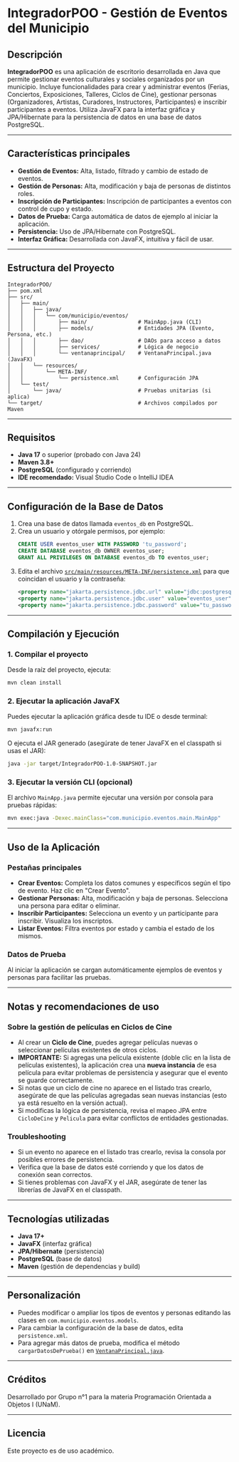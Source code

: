 # IntegradorPOO - Gestión de Eventos del Municipio

## Descripción

**IntegradorPOO** es una aplicación de escritorio desarrollada en Java que permite gestionar eventos culturales y sociales organizados por un municipio. Incluye funcionalidades para crear y administrar eventos (Ferias, Conciertos, Exposiciones, Talleres, Ciclos de Cine), gestionar personas (Organizadores, Artistas, Curadores, Instructores, Participantes) e inscribir participantes a eventos. Utiliza JavaFX para la interfaz gráfica y JPA/Hibernate para la persistencia de datos en una base de datos PostgreSQL.

---

## Características principales

- **Gestión de Eventos:** Alta, listado, filtrado y cambio de estado de eventos.
- **Gestión de Personas:** Alta, modificación y baja de personas de distintos roles.
- **Inscripción de Participantes:** Inscripción de participantes a eventos con control de cupo y estado.
- **Datos de Prueba:** Carga automática de datos de ejemplo al iniciar la aplicación.
- **Persistencia:** Uso de JPA/Hibernate con PostgreSQL.
- **Interfaz Gráfica:** Desarrollada con JavaFX, intuitiva y fácil de usar.

---

## Estructura del Proyecto

```
IntegradorPOO/
├── pom.xml
├── src/
│   ├── main/
│   │   ├── java/
│   │   │   └── com/municipio/eventos/
│   │   │       ├── main/                # MainApp.java (CLI)
│   │   │       ├── models/              # Entidades JPA (Evento, Persona, etc.)
│   │   │       ├── dao/                 # DAOs para acceso a datos
│   │   │       ├── services/            # Lógica de negocio
│   │   │       └── ventanaprincipal/    # VentanaPrincipal.java (JavaFX)
│   │   └── resources/
│   │       └── META-INF/
│   │           └── persistence.xml      # Configuración JPA
│   └── test/
│       └── java/                        # Pruebas unitarias (si aplica)
└── target/                              # Archivos compilados por Maven
```

---

## Requisitos

- **Java 17** o superior (probado con Java 24)
- **Maven 3.8+**
- **PostgreSQL** (configurado y corriendo)
- **IDE recomendado:** Visual Studio Code o IntelliJ IDEA

---

## Configuración de la Base de Datos

1. Crea una base de datos llamada `eventos_db` en PostgreSQL.
2. Crea un usuario y otórgale permisos, por ejemplo:
   ```sql
   CREATE USER eventos_user WITH PASSWORD 'tu_password';
   CREATE DATABASE eventos_db OWNER eventos_user;
   GRANT ALL PRIVILEGES ON DATABASE eventos_db TO eventos_user;
   ```
3. Edita el archivo [`src/main/resources/META-INF/persistence.xml`](src/main/resources/META-INF/persistence.xml) para que coincidan el usuario y la contraseña:
   ```xml
   <property name="jakarta.persistence.jdbc.url" value="jdbc:postgresql://localhost:5432/eventos_db" />
   <property name="jakarta.persistence.jdbc.user" value="eventos_user" />
   <property name="jakarta.persistence.jdbc.password" value="tu_password" />
   ```

---

## Compilación y Ejecución

### 1. Compilar el proyecto

Desde la raíz del proyecto, ejecuta:

```sh
mvn clean install
```

### 2. Ejecutar la aplicación JavaFX

Puedes ejecutar la aplicación gráfica desde tu IDE o desde terminal:

```sh
mvn javafx:run
```
O ejecuta el JAR generado (asegúrate de tener JavaFX en el classpath si usas el JAR):

```sh
java -jar target/IntegradorPOO-1.0-SNAPSHOT.jar
```

### 3. Ejecutar la versión CLI (opcional)

El archivo `MainApp.java` permite ejecutar una versión por consola para pruebas rápidas:

```sh
mvn exec:java -Dexec.mainClass="com.municipio.eventos.main.MainApp"
```

---

## Uso de la Aplicación

### Pestañas principales

- **Crear Eventos:** Completa los datos comunes y específicos según el tipo de evento. Haz clic en "Crear Evento".
- **Gestionar Personas:** Alta, modificación y baja de personas. Selecciona una persona para editar o eliminar.
- **Inscribir Participantes:** Selecciona un evento y un participante para inscribir. Visualiza los inscriptos.
- **Listar Eventos:** Filtra eventos por estado y cambia el estado de los mismos.

### Datos de Prueba

Al iniciar la aplicación se cargan automáticamente ejemplos de eventos y personas para facilitar las pruebas.

---

## Notas y recomendaciones de uso

### Sobre la gestión de películas en Ciclos de Cine

- Al crear un **Ciclo de Cine**, puedes agregar películas nuevas o seleccionar películas existentes de otros ciclos.
- **IMPORTANTE:** Si agregas una película existente (doble clic en la lista de películas existentes), la aplicación crea una **nueva instancia** de esa película para evitar problemas de persistencia y asegurar que el evento se guarde correctamente.
- Si notas que un ciclo de cine no aparece en el listado tras crearlo, asegúrate de que las películas agregadas sean nuevas instancias (esto ya está resuelto en la versión actual).
- Si modificas la lógica de persistencia, revisa el mapeo JPA entre `CicloDeCine` y `Pelicula` para evitar conflictos de entidades gestionadas.

### Troubleshooting

- Si un evento no aparece en el listado tras crearlo, revisa la consola por posibles errores de persistencia.
- Verifica que la base de datos esté corriendo y que los datos de conexión sean correctos.
- Si tienes problemas con JavaFX y el JAR, asegúrate de tener las librerías de JavaFX en el classpath.

---

## Tecnologías utilizadas

- **Java 17+**
- **JavaFX** (interfaz gráfica)
- **JPA/Hibernate** (persistencia)
- **PostgreSQL** (base de datos)
- **Maven** (gestión de dependencias y build)

---

## Personalización

- Puedes modificar o ampliar los tipos de eventos y personas editando las clases en `com.municipio.eventos.models`.
- Para cambiar la configuración de la base de datos, edita `persistence.xml`.
- Para agregar más datos de prueba, modifica el método `cargarDatosDePrueba()` en [`VentanaPrincipal.java`](src/main/java/com/municipio/eventos/ventanaprincipal/VentanaPrincipal.java).

---

## Créditos

Desarrollado por Grupo n°1 para la materia Programación Orientada a Objetos I (UNaM).

---

## Licencia

Este proyecto es de uso académico.